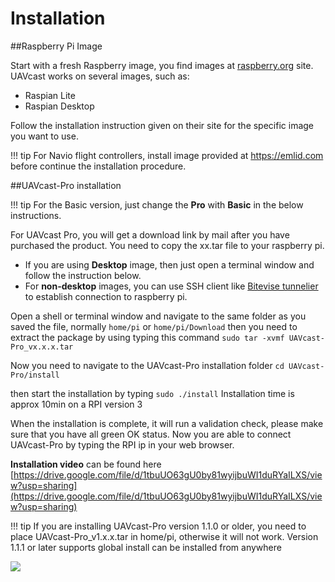 # Installation

##Raspberry Pi Image

Start with a fresh Raspberry image, you find images at [raspberry.org](https://www.raspberrypi.org/downloads/) site.
UAVcast works on several images, such as:

* Raspian Lite
* Raspian Desktop

Follow the installation instruction given on their site for the specific image you want to use.

!!! tip
    For Navio flight controllers, install image provided at https://emlid.com before continue the installation procedure.

##UAVcast-Pro installation

!!! tip
    For the Basic version, just change the **Pro** with **Basic** in the below instructions.

For UAVcast Pro, you will get a download link by mail after you have purchased the product.
You need to copy the xx.tar file to your raspberry pi.

* If you are using **Desktop** image, then just open a terminal window and follow the instruction below.
* For **non-desktop** images, you can use SSH client like [Bitevise tunnelier](https://dl.bitvise.com/BvSshClient-Inst.exe) to establish connection to raspberry pi.

Open a shell or terminal window and navigate to the same folder as you saved the file, normally ``home/pi`` or `home/pi/Download`
then you need to extract the package by using typing this command `sudo tar -xvmf UAVcast-Pro_vx.x.x.tar`

Now you need to navigate to the UAVcast-Pro installation folder
`cd UAVcast-Pro/install`

then start the installation by typing `sudo ./install`
Installation time is approx 10min on a RPI version 3

When the installation is complete, it will run a validation check, please make sure that you have all green OK status.
Now you are able to connect UAVcast-Pro by typing the RPI ip in your web browser.

**Installation video** can be found here
[https://drive.google.com/file/d/1tbuUO63gU0by81wyijbuWI1duRYaILXS/view?usp=sharing](https://drive.google.com/file/d/1tbuUO63gU0by81wyijbuWI1duRYaILXS/view?usp=sharing)


!!! tip
    If you are installing UAVcast-Pro version 1.1.0 or older, you need to place UAVcast-Pro_v1.x.x.tar in home/pi, otherwise it will not work. 
    Version 1.1.1 or later supports global install can be installed from anywhere

![](images/validation.jpg)